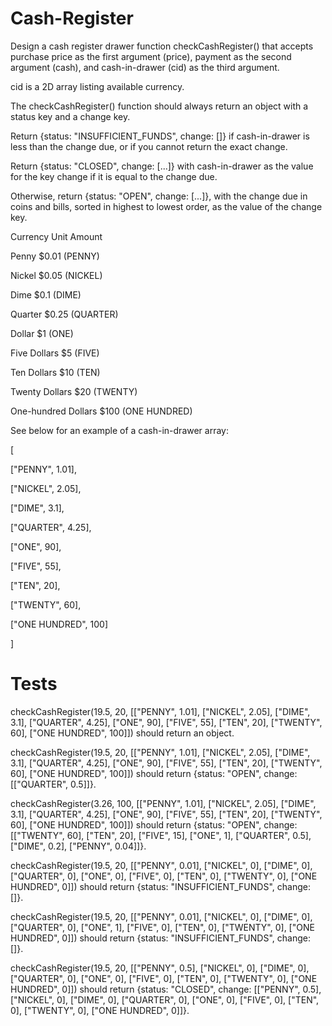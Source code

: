 # Cash-Register
Design a cash register drawer function checkCashRegister() that accepts purchase price as the first argument (price), payment as the second argument (cash), and cash-in-drawer (cid) as the third argument.


cid is a 2D array listing available currency.


The checkCashRegister() function should always return an object with a status key and a change key.


Return {status: "INSUFFICIENT_FUNDS", change: []} if cash-in-drawer is less than the change due, or if you cannot return the exact change.


Return {status: "CLOSED", change: [...]} with cash-in-drawer as the value for the key change if it is equal to the change due.



Otherwise, return {status: "OPEN", change: [...]}, with the change due in coins and bills, sorted in highest to lowest order, as the value of the change key.



Currency Unit	Amount

Penny	$0.01 (PENNY)

Nickel	$0.05 (NICKEL)

Dime	$0.1 (DIME)

Quarter	$0.25 (QUARTER)

Dollar	$1 (ONE)

Five Dollars	$5 (FIVE)

Ten Dollars	$10 (TEN)

Twenty Dollars	$20 (TWENTY)

One-hundred Dollars	$100 (ONE HUNDRED)

See below for an example of a cash-in-drawer array:



[

  ["PENNY", 1.01],
  
  ["NICKEL", 2.05],
  
  ["DIME", 3.1],
  
  ["QUARTER", 4.25],
  
  ["ONE", 90],
  
  ["FIVE", 55],
  
  ["TEN", 20],
  
  ["TWENTY", 60],
  
  ["ONE HUNDRED", 100]
  
]


# Tests 

checkCashRegister(19.5, 20, [["PENNY", 1.01], ["NICKEL", 2.05], ["DIME", 3.1], ["QUARTER", 4.25], ["ONE", 90], ["FIVE", 55], ["TEN", 20], ["TWENTY", 60], ["ONE HUNDRED", 100]]) should return an object.

checkCashRegister(19.5, 20, [["PENNY", 1.01], ["NICKEL", 2.05], ["DIME", 3.1], ["QUARTER", 4.25], ["ONE", 90], ["FIVE", 55], ["TEN", 20], ["TWENTY", 60], ["ONE HUNDRED", 100]]) should return {status: "OPEN", change: [["QUARTER", 0.5]]}.

checkCashRegister(3.26, 100, [["PENNY", 1.01], ["NICKEL", 2.05], ["DIME", 3.1], ["QUARTER", 4.25], ["ONE", 90], ["FIVE", 55], ["TEN", 20], ["TWENTY", 60], ["ONE HUNDRED", 100]]) should return {status: "OPEN", change: [["TWENTY", 60], ["TEN", 20], ["FIVE", 15], ["ONE", 1], ["QUARTER", 0.5], ["DIME", 0.2], ["PENNY", 0.04]]}.

checkCashRegister(19.5, 20, [["PENNY", 0.01], ["NICKEL", 0], ["DIME", 0], ["QUARTER", 0], ["ONE", 0], ["FIVE", 0], ["TEN", 0], ["TWENTY", 0], ["ONE HUNDRED", 0]]) should return {status: "INSUFFICIENT_FUNDS", change: []}.

checkCashRegister(19.5, 20, [["PENNY", 0.01], ["NICKEL", 0], ["DIME", 0], ["QUARTER", 0], ["ONE", 1], ["FIVE", 0], ["TEN", 0], ["TWENTY", 0], ["ONE HUNDRED", 0]]) should return {status: "INSUFFICIENT_FUNDS", change: []}.

checkCashRegister(19.5, 20, [["PENNY", 0.5], ["NICKEL", 0], ["DIME", 0], ["QUARTER", 0], ["ONE", 0], ["FIVE", 0], ["TEN", 0], ["TWENTY", 0], ["ONE HUNDRED", 0]]) should return {status: "CLOSED", change: [["PENNY", 0.5], ["NICKEL", 0], ["DIME", 0], ["QUARTER", 0], ["ONE", 0], ["FIVE", 0], ["TEN", 0], ["TWENTY", 0], ["ONE HUNDRED", 0]]}.
